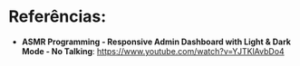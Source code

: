 # Referências:
- **ASMR Programming - Responsive Admin Dashboard with Light & Dark Mode - No Talking**: <https://www.youtube.com/watch?v=YJTKlAvbDo4>